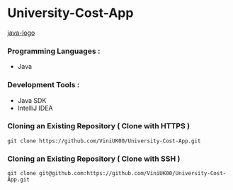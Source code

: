# University-Cost-App

[java-logo](https://cloud.githubusercontent.com/assets/15425071/19363998/08642d98-9195-11e6-98bd-17a08547c925.png)


### Programming Languages :

* Java

### Development Tools :

* Java SDK
* IntelliJ IDEA

### Cloning an Existing Repository ( Clone with HTTPS )

```
git clone https://github.com/ViniUK00/University-Cost-App.git
```

### Cloning an Existing Repository ( Clone with SSH )

```
git clone git@github.com:https://github.com/ViniUK00/University-Cost-App.git
```
